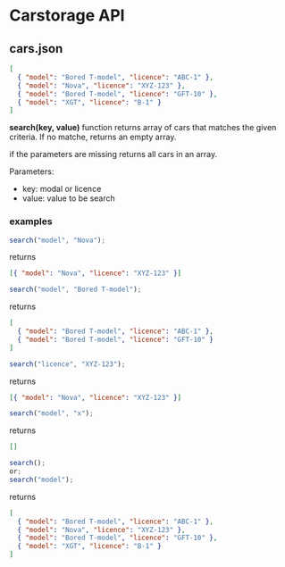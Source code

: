 # Carstorage API

## cars.json

```json
[
  { "model": "Bored T-model", "licence": "ABC-1" },
  { "model": "Nova", "licence": "XYZ-123" },
  { "model": "Bored T-model", "licence": "GFT-10" },
  { "model": "XGT", "licence": "B-1" }
]
```

**search(key, value)**
function returns array of cars that matches the given criteria. If no matche, returns an empty array.

if the parameters are missing returns all cars in an array.

Parameters:

- key: modal or licence
- value: value to be search

### examples

```js
search("model", "Nova");
```

returns

```json
[{ "model": "Nova", "licence": "XYZ-123" }]
```

```js
search("model", "Bored T-model");
```

returns

```json
[
  { "model": "Bored T-model", "licence": "ABC-1" },
  { "model": "Bored T-model", "licence": "GFT-10" }
]
```

```js
search("licence", "XYZ-123");
```

returns

```json
[{ "model": "Nova", "licence": "XYZ-123" }]
```

```js
search("model", "x");
```

returns

```json
[]
```

```js
search();
or;
search("model");
```

returns

```json
[
  { "model": "Bored T-model", "licence": "ABC-1" },
  { "model": "Nova", "licence": "XYZ-123" },
  { "model": "Bored T-model", "licence": "GFT-10" },
  { "model": "XGT", "licence": "B-1" }
]
```

